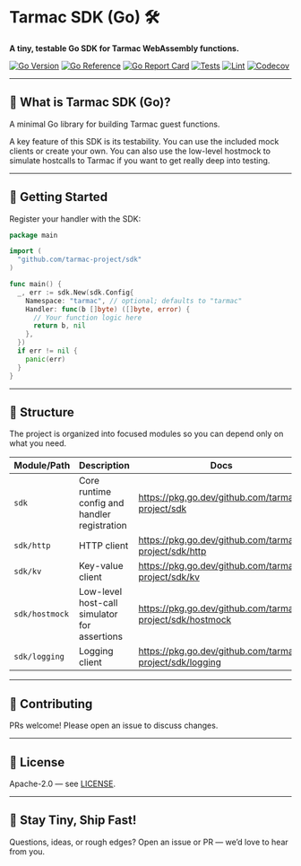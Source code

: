 # Tarmac SDK (Go) 🛠️

**A tiny, testable Go SDK for Tarmac WebAssembly functions.**

[![Go Version](https://img.shields.io/github/go-mod/go-version/tarmac-project/sdk)](https://github.com/tarmac-project/sdk)
[![Go Reference](https://pkg.go.dev/badge/github.com/tarmac-project/sdk.svg)](https://pkg.go.dev/github.com/tarmac-project/sdk)
[![Go Report Card](https://goreportcard.com/badge/github.com/tarmac-project/sdk)](https://goreportcard.com/report/github.com/tarmac-project/sdk)
[![Tests](https://github.com/tarmac-project/sdk/actions/workflows/tests.yml/badge.svg)](https://github.com/tarmac-project/sdk/actions/workflows/tests.yml)
[![Lint](https://github.com/tarmac-project/sdk/actions/workflows/lint.yml/badge.svg)](https://github.com/tarmac-project/sdk/actions/workflows/lint.yml)
[![Codecov](https://codecov.io/gh/tarmac-project/sdk/branch/main/graph/badge.svg)](https://codecov.io/gh/tarmac-project/sdk)

---

## 🧠 What is Tarmac SDK (Go)?

A minimal Go library for building Tarmac guest functions.

A key feature of this SDK is its testability.
You can use the included mock clients or create your own.
You can also use the low-level hostmock to simulate hostcalls to Tarmac if you want to get really deep into testing.

---

## 🚀 Getting Started

Register your handler with the SDK:

```go
package main

import (
  "github.com/tarmac-project/sdk"
)

func main() {
  _, err := sdk.New(sdk.Config{
    Namespace: "tarmac", // optional; defaults to "tarmac"
    Handler: func(b []byte) ([]byte, error) {
      // Your function logic here
      return b, nil
    },
  })
  if err != nil {
    panic(err)
  }
}
```

---

## 🧱 Structure

The project is organized into focused modules so you can depend only on what you need.

| Module/Path   | Description                                        | Docs                                                      |
| ------------- | -------------------------------------------------- | --------------------------------------------------------- |
| `sdk`         | Core runtime config and handler registration  | <https://pkg.go.dev/github.com/tarmac-project/sdk>          |
| `sdk/http`    | HTTP client      | <https://pkg.go.dev/github.com/tarmac-project/sdk/http>     |
| `sdk/kv`      | Key-value client | <https://pkg.go.dev/github.com/tarmac-project/sdk/kv>       |
| `sdk/hostmock` | Low-level host-call simulator for assertions | <https://pkg.go.dev/github.com/tarmac-project/sdk/hostmock> |
| `sdk/logging` | Logging client | <https://pkg.go.dev/github.com/tarmac-project/sdk/logging> |

---

## 🤝 Contributing

PRs welcome! Please open an issue to discuss changes.

---

## 📄 License

Apache-2.0 — see [LICENSE](LICENSE).

---

## 🌴 Stay Tiny, Ship Fast!

Questions, ideas, or rough edges? Open an issue or PR — we’d love to hear from you.
